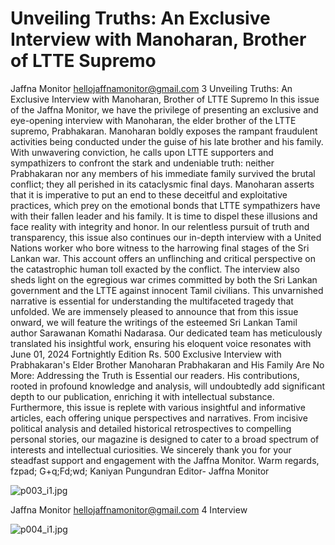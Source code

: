 # Unveiling Truths: An Exclusive Interview with Manoharan, Brother of LTTE Supremo

Jaffna Monitor
hellojaffnamonitor@gmail.com
3
Unveiling Truths: An 
Exclusive Interview with 
Manoharan, Brother of 
LTTE Supremo
In this issue of the Jaffna Monitor, we have the privilege 
of presenting an exclusive and eye-opening interview 
with Manoharan, the elder brother of the LTTE supremo, 
Prabhakaran. Manoharan boldly exposes the rampant 
fraudulent activities being conducted under the guise of his 
late brother and his family.
With unwavering conviction, he calls upon LTTE 
supporters and sympathizers to confront the stark and 
undeniable truth: neither Prabhakaran nor any members 
of his immediate family survived the brutal conflict; they 
all perished in its cataclysmic final days. Manoharan asserts 
that it is imperative to put an end to these deceitful and 
exploitative practices, which prey on the emotional bonds 
that LTTE sympathizers have with their fallen leader and 
his family. It is time to dispel these illusions and face reality 
with integrity and honor.
In our relentless pursuit of truth and transparency, this 
issue also continues our in-depth interview with a United 
Nations worker who bore witness to the harrowing final 
stages of the Sri Lankan war. This account offers an 
unflinching and critical perspective on the catastrophic 
human toll exacted by the conflict. The interview also sheds 
light on the egregious war crimes committed by both the 
Sri Lankan government and the LTTE against innocent 
Tamil civilians. This unvarnished narrative is essential for 
understanding the multifaceted tragedy that unfolded.
We are immensely pleased to announce that from this 
issue onward, we will feature the writings of the esteemed 
Sri Lankan Tamil author Sarawanan Komathi Nadarasa. 
Our dedicated team has meticulously translated his 
insightful work, ensuring his eloquent voice resonates with 
June 01, 2024
Fortnightly Edition
Rs. 500
Exclusive Interview with Prabhakaran's 
Elder Brother Manoharan
Prabhakaran and His Family 
Are No More: Addressing 
the Truth is Essential
our readers. His contributions, 
rooted in profound knowledge 
and analysis, will undoubtedly 
add significant depth to our 
publication, enriching it with 
intellectual substance.
Furthermore, this issue is 
replete with various insightful 
and informative articles, each 
offering unique perspectives 
and narratives. From incisive 
political analysis and detailed 
historical retrospectives to 
compelling personal stories, our 
magazine is designed to cater to 
a broad spectrum of interests and 
intellectual curiosities.
We sincerely thank you for your 
steadfast support and engagement 
with the Jaffna Monitor.
Warm regards,
fzpad; G+q;Fd;wd;
Kaniyan Pungundran
Editor- Jaffna Monitor

![p003_i1.jpg](images_out/003_unveiling_truths_an_exclusive_interview_with_manoh/p003_i1.jpg)

Jaffna Monitor
hellojaffnamonitor@gmail.com
4
Interview

![p004_i1.jpg](images_out/003_unveiling_truths_an_exclusive_interview_with_manoh/p004_i1.jpg)

